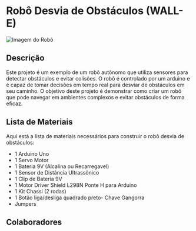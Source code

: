 # Robô Desvia de Obstáculos (WALL-E)

![Imagem do Robô](inserir-link-da-imagem.jpg)

## Descrição

Este projeto é um exemplo de um robô autônomo que utiliza sensores para detectar obstáculos e evitar colisões. O robô é controlado por um arduino e é capaz de tomar decisões em tempo real para desviar de obstáculos em seu caminho. O objetivo deste projeto é demonstrar como criar um robô que pode navegar em ambientes complexos e evitar obstáculos de forma eficaz.

## Lista de Materiais

Aqui está a lista de materiais necessários para construir o robô desvia de obstáculos:

- 1 Arduino Uno
- 1 Servo Motor
- 1 Bateria 9V (Alcalina ou Recarregavel) 
- 1 Sensor de Distância Ultrassônico
- 1 Clip de Bateria 9V
- 1 Motor Driver Shield L298N Ponte H para Arduino
- 1 Kit Chassi (2 rodas)
- 1 Botão liga/desliga quadrado preto- Chave Gangorra
- Jumpers

## Colaboradores
